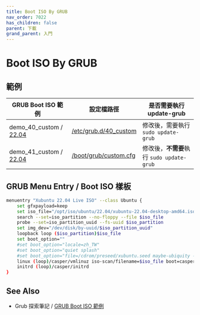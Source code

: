 ```yaml
---
title: Boot ISO By GRUB
nav_order: 7022
has_children: false
parent: 下載
grand_parent: 入門
---
```



# Boot ISO By GRUB

## 範例

| GRUB Boot ISO 範例 | 設定檔路徑 | 是否需要執行 update-grub |
| --- | --- | --- |
| demo_40_custom / [22.04](https://github.com/samwhelp/note-about-grub/blob/gh-pages/_demo/prototype/boot_iso/demo_40_custom/Ubuntu/22.04/) | [/etc/grub.d/40_custom](https://github.com/samwhelp/note-about-grub/blob/gh-pages/_demo/prototype/boot_iso/demo_40_custom/Ubuntu/22.04/40_custom) | 修改後，需要執行 `sudo update-grub` |
| demo_41_custom / [22.04](https://github.com/samwhelp/note-about-grub/blob/gh-pages/_demo/prototype/boot_iso/demo_41_custom/Ubuntu/22.04/) | [/boot/grub/custom.cfg](https://github.com/samwhelp/note-about-grub/blob/gh-pages/_demo/prototype/boot_iso/demo_41_custom/Ubuntu/22.04/custom.cfg) | 修改後，**不需要**執行 `sudo update-grub` |


## GRUB Menu Entry / Boot ISO 樣板

``` sh
menuentry "Xubuntu 22.04 Live ISO" --class Ubuntu {
	set gfxpayload=keep
	set iso_file="/opt/iso/ubuntu/22.04/xubuntu-22.04-desktop-amd64.iso"
	search --set=iso_partition --no-floppy --file $iso_file
	probe --set=iso_partition_uuid --fs-uuid $iso_partition
	set img_dev="/dev/disk/by-uuid/$iso_partition_uuid"
	loopback loop ($iso_partition)$iso_file
	set boot_option=""
	#set boot_option="locale=zh_TW"
	#set boot_option="quiet splash"
	#set boot_option="file=/cdrom/preseed/xubuntu.seed maybe-ubiquity ---"
	linux (loop)/casper/vmlinuz iso-scan/filename=$iso_file boot=casper $boot_option
	initrd (loop)/casper/initrd
}
```


## See Also

* Grub 探索筆記 / [GRUB Boot ISO 範例](https://samwhelp.github.io/note-about-grub/read/howto/boot_iso.html)
